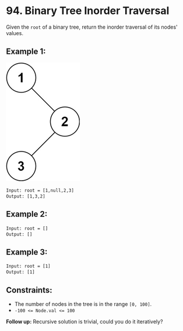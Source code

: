 # 94. Binary Tree Inorder Traversal  
Given the `root` of a binary tree, return the inorder traversal of its nodes' values. 
## Example 1:
![Inorder ex1](res/inorder_1.jpg)
```
Input: root = [1,null,2,3]
Output: [1,3,2]
```

## Example 2:

```
Input: root = []
Output: []
```

## Example 3:

```
Input: root = [1]
Output: [1]
```

## Constraints:

* The number of nodes in the tree is in the range `[0, 100]`.
* `-100 <= Node.val <= 100`

**Follow up:** Recursive solution is trivial, could you do it iteratively?

